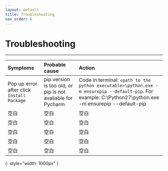 ```yaml
---
layout: default
title: Troubleshooting
nav_order: 6
---
```


# Troubleshooting

---

|  Symptoms  | Probable cause  | Action |
| :----------| :----------------| :--------|
|Pop up error after click `Install Package`| pip version is too old, or pip is not avaliable for Pycharm| Code in terminal: `<path to the python executable>\python.exe -m ensurepip --default-pip`. For example: C:\Python27\python.exe -m ensurepip --default-pip|
| 空白 | 空白 | 空白|
| 空白 | 空白 | 空白|
| 空白 | 空白 | 空白|
| 空白 | 空白 | 空白|
| 空白 | 空白 | 空白|
{: style="width: 1000px" }
